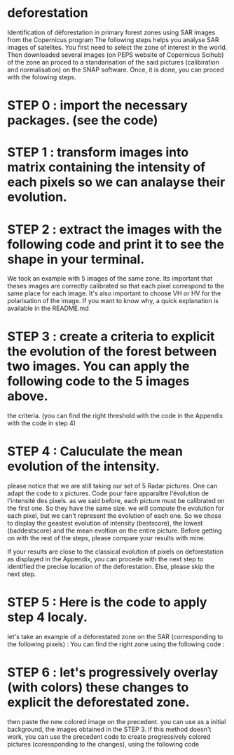 # deforestation
Identification of déforestation in primary forest zones using SAR images from the Copernicus program
The following steps helps you analyse SAR images of satelites. You first need to select the zone of interest in the world. Then downloaded several images (on PEPS website of Copernicus Scihub) of the zone an proced to a standarisation of the said pictures (calibiration and normalisation) on the SNAP software. 
Once, it is done, you can proced with the folowing steps. 


# STEP 0 : import the necessary packages. (see the code)

# STEP 1 : transform images into matrix containing the intensity of each pixels so we can analayse their evolution.

# STEP 2 : extract the images with the following code and print it to see the shape in your terminal.
We took an example with 5 images of the same zone. Its important that theses images are correctly calibrated so that each pixel correspond to the same place for each image.
It's also important to choose VH or HV for the polarisation of the image. If you want to know why, a quick explanation is available in the README.md

# STEP 3 : create a criteria to explicit the evolution of the forest between two images. You can apply the following code to the 5 images above.
the criteria. (you can find the right threshold with the code in the Appendix with the code in step 4)

# STEP 4 : Caluculate the mean evolution of the intensity.
please notice that we are still taking our set of 5 Radar pictures.
One can adapt the code to x pictures.
Code pour faire apparaître l'évolution de l'intensité des pixels.
as we said before, each picture must be calibrated on the first one. So they have the same size.
we will compute the evolution for each pixel, but we can't represent the evolution of each one.
So we chose to display the geastest evolution of intensity (bestscore), the lowest (baddestscore) and the mean evoltion on the entire picture.
Before getting on with the rest of the steps, please compare your results with mine.

If your results are close to the classical evolution of pixels on deforestation as displayed in the Appendix, you can procede with the next step to identified the precise location of the deforestation.
Else, please skip the next step.

# STEP 5 : Here is the code to apply step 4 localy.
let's take an example of a deforestated zone on the SAR (corresponding to the following pixels) :
You can find the right zone using the following code :

# STEP 6 : let's progressively overlay (with colors) these changes to explicit the deforestated zone.
then paste the new colored image on the precedent.
you can use as a initial background, the images obtained in the STEP 3.
if this method doesn't work, you can use the precedent code to create progressively colored pictures (coressponding to the changes), using the following code
